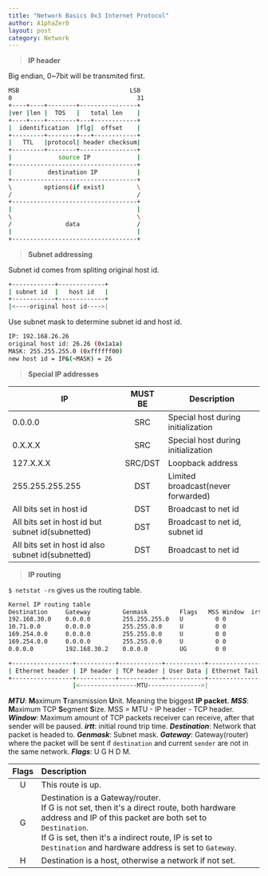 ```yaml
---
title: "Network Basics 0x3 Internet Protocol"
author: A1phaZer0
layout: post
category: Network
---
```


> **IP header**

Big endian, 0~7bit will be transmited first.
```bash
MSB                               LSB
0                                   31
+----+----+--------+----------------+
|ver |len |  TOS   |   total len    |
+----+----+--------+---+------------+
|  identification  |flg|  offset    |
+---------+--------+---+------------+
|   TTL   |protocol| header checksum|
+---------+--------+----------------+
|             source IP             |
+-----------------------------------+
|          destination IP           |
+-----------------------------------+
\         options(if exist)         \
/                                   /
+-----------------------------------+
|                                   |
\                                   \
/               data                /
|                                   |
+-----------------------------------+
```

<!--more-->

> **Subnet addressing**

Subnet id comes from spliting original host id.
```bash
+------------+-------------+
| subnet id  |   host id   |
+------------+-------------+
|<----original host id---->|
```
Use subnet mask to determine subnet id and host id.
```bash
IP: 192.168.26.26
original host id: 26.26 (0x1a1a)
MASK: 255.255.255.0 (0xffffff00)
new host id = IP&(~MASK) = 26
```

> **Special IP addresses**

|IP|MUST BE|Description|
|---|:----:|-----|
|0.0.0.0|SRC|Special host during initialization|
|0.X.X.X|SRC|Special host during initialization|
|127.X.X.X|SRC/DST|Loopback address|
|255.255.255.255|DST|Limited broadcast(never forwarded)|
|All bits set in host id|DST|Broadcast to net id|
|All bits set in host id but subnet id(subnetted)|DST|Broadcast to net id, subnet id|
|All bits set in host id also subnet id(subnetted)|DST|Broadcast to net id|

> **IP routing**

`$ netstat -rn` gives us the routing table.

```bash
Kernel IP routing table
Destination     Gateway         Genmask         Flags   MSS Window  irtt Iface
192.168.30.0    0.0.0.0         255.255.255.0   U         0 0          0 eth1
10.71.0.0       0.0.0.0         255.255.0.0     U         0 0          0 eth0
169.254.0.0     0.0.0.0         255.255.0.0     U         0 0          0 eth0
169.254.0.0     0.0.0.0         255.255.0.0     U         0 0          0 eth1
0.0.0.0         192.168.30.2    0.0.0.0         UG        0 0          0 eth1
```

```bash
+-----------------+-----------+------------+-----------+---------------+
| Ethernet header | IP header | TCP header | User Data | Ethernet Tail |
+-----------------+-----------+------------+-----------+---------------+
                  |<----------------MTU--------------->|
```
**_MTU_**: **M**aximum **T**ransmission **U**nit. Meaning the biggest **IP packet**.
**_MSS_**: **M**aximum TCP **S**egment **S**ize. MSS = MTU - IP header - TCP header.
**_Window_**: Maximum amount of TCP packets receiver can receive, after that sender will be paused. 
**_irtt_**: initial round trip time.
**_Destination_**: Network that packet is headed to.
**_Genmask_**: Subnet mask.
**_Gateway_**: Gateway(router) where the packet will be sent if `destination` and current `sender` are not in the same network.
**_Flags_**: U G H D M.

|Flags|Description|
|:---:|:----------|
|U| This route is up.|
|G|Destination is a Gateway/router.<br>If G is not set, then it's a direct route, both hardware address and IP of this packet are both set to `Destination`.<br>If G is set, then it's a indirect route, IP is set to `Destination` and hardware address is set to `Gateway`.|
|H|Destination is a host, otherwise a network if not set.|


